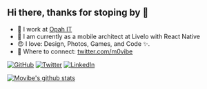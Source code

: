 ## Hi there, thanks for stoping by 👋

- 💼 I work at [Opah IT](https://www.opah.com.br/)
- 💬 I am currently as a mobile architect at Livelo with React Native
- 😍 I love: Design, Photos, Games, and Code ✨.
- 🤝 Where to connect: [twitter.com/m0vibe](https://www.twitter.com/m0vibe)

<p>
	<a href="https://github.com/movibe"><img src="https://img.shields.io/github/followers/movibe.svg?label=GitHub&style=social" alt="GitHub"></a>
	<a href="https://twitter.com/m0vibe"><img src="https://img.shields.io/twitter/follow/movibe?label=Twitter&style=social" alt="Twitter"></a>
	<a href="https://www.linkedin.com/in/willianribeiroangelo/"><img src="https://img.shields.io/badge/LinkedIn--_.svg?style=social&logo=linkedin" alt="LinkedIn"></a>
</p>

[![Movibe's github stats](https://github-readme-stats.vercel.app/api?username=movibe)](https://github.com/anuraghazra/github-readme-stats)
